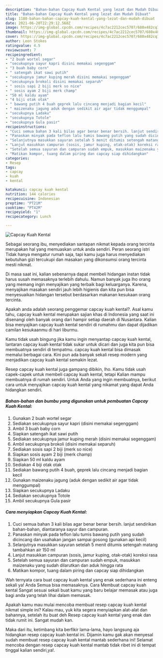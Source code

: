 ```yaml
---
description: "Bahan-bahan Capcay Kuah Kental yang lezat dan Mudah Dibuat"
title: "Bahan-bahan Capcay Kuah Kental yang lezat dan Mudah Dibuat"
slug: 1180-bahan-bahan-capcay-kuah-kental-yang-lezat-dan-mudah-dibuat
date: 2021-06-20T22:29:12.568Z
image: https://img-global.cpcdn.com/recipes/4c7ac2212cec5707/680x482cq70/capcay-kuah-kental-foto-resep-utama.jpg
thumbnail: https://img-global.cpcdn.com/recipes/4c7ac2212cec5707/680x482cq70/capcay-kuah-kental-foto-resep-utama.jpg
cover: https://img-global.cpcdn.com/recipes/4c7ac2212cec5707/680x482cq70/capcay-kuah-kental-foto-resep-utama.jpg
author: Leon Stokes
ratingvalue: 4.5
reviewcount: 7
recipeingredient:
- "2 buah wortel segar"
- "secukupnya sayur kapri disini memakai segenggam"
- "3 buah baby corn"
- " satengah ikat sawi putih"
- "secukupnya jamur kuping merah disini memakai segenggam"
- "secukupnya brokoli disini memakai separuh"
- " sosis sapi 2 biji merk so nice"
- " sosis ayam 2 biji merk champ"
- "50 ml kaldu ayam"
- "4 biji otak otak"
- " bawang putih 4 buah geprek lalu cincang menjadi bagian kecil"
- " maizenaku jagung aduk dengan sedikit air agar tidak menggumpal"
- "secukupnya Ladaku"
- "secukupnya Totole"
- "secukupnya Gula pasir"
recipeinstructions:
- "Cuci semua bahan 3 kali bilas agar benar benar bersih. lanjut sendirikan bahan-bahan, diantaranya sayur dan campuran."
- "Panaskan minyak pada teflon lalu tumis bawang putih yang sudah dicincang dan usahakan jangan sampai gosong (gunakan api kecil)"
- "Selanjutnya masukkan sayuran setelah 5 menit ditumis setengah matang tambahkan air 150 ml"
- "Lanjut masukkan campuran (sosis, jamur kuping, otak-otak) koreksi rasa"
- "Setelah semua sayuran dan campuran sudah empuk, masukkan maizenaku yang sudah dilarutkan dan aduk hingga rata"
- "Matikan kompor, tuang dalam piring dan capcay siap dihidangkan"
categories:
- Resep
tags:
- capcay
- kuah
- kental

katakunci: capcay kuah kental 
nutrition: 144 calories
recipecuisine: Indonesian
preptime: "PT21M"
cooktime: "PT42M"
recipeyield: "1"
recipecategory: Lunch

---
```



![Capcay Kuah Kental](https://img-global.cpcdn.com/recipes/4c7ac2212cec5707/680x482cq70/capcay-kuah-kental-foto-resep-utama.jpg)

Sebagai seorang ibu, menyediakan santapan nikmat kepada orang tercinta merupakan hal yang memuaskan untuk anda sendiri. Peran seorang istri Tidak hanya mengatur rumah saja, tapi kamu juga harus menyediakan kebutuhan gizi tercukupi dan masakan yang dikonsumsi orang tercinta mesti nikmat.

Di masa  saat ini, kalian sebenarnya dapat membeli hidangan instan tidak harus susah memasaknya terlebih dahulu. Namun banyak juga lho orang yang memang ingin menyajikan yang terbaik bagi keluarganya. Karena, menyajikan masakan sendiri jauh lebih higienis dan kita pun bisa menyesuaikan hidangan tersebut berdasarkan makanan kesukaan orang tercinta. 



Apakah anda adalah seorang penggemar capcay kuah kental?. Asal kamu tahu, capcay kuah kental merupakan sajian khas di Indonesia yang saat ini disenangi oleh banyak orang dari hampir setiap daerah di Nusantara. Kalian bisa menyajikan capcay kuah kental sendiri di rumahmu dan dapat dijadikan camilan kesukaanmu di hari liburmu.

Kamu tidak usah bingung jika kamu ingin menyantap capcay kuah kental, lantaran capcay kuah kental tidak sukar untuk dicari dan juga kita pun bisa membuatnya sendiri di tempatmu. capcay kuah kental bisa dimasak memalui berbagai cara. Kini pun ada banyak sekali resep modern yang menjadikan capcay kuah kental semakin lezat.

Resep capcay kuah kental juga gampang dibikin, lho. Kamu tidak usah capek-capek untuk membeli capcay kuah kental, tetapi Kalian mampu membuatnya di rumah sendiri. Untuk Anda yang ingin membuatnya, berikut cara untuk menyajikan capcay kuah kental yang nikamat yang dapat Anda hidangkan sendiri.

<!--inarticleads1-->

##### Bahan-bahan dan bumbu yang digunakan untuk pembuatan Capcay Kuah Kental:

1. Gunakan 2 buah wortel segar
1. Sediakan secukupnya sayur kapri (disini memakai segenggam)
1. Ambil 3 buah baby corn
1. Siapkan  satengah ikat sawi putih
1. Sediakan secukupnya jamur kuping merah (disini memakai segenggam)
1. Ambil secukupnya brokoli (disini memakai separuh)
1. Sediakan  sosis sapi 2 biji (merk so nice)
1. Siapkan  sosis ayam 2 biji (merk champ)
1. Siapkan 50 ml kaldu ayam
1. Sediakan 4 biji otak otak
1. Sediakan  bawang putih 4 buah, geprek lalu cincang menjadi bagian kecil
1. Gunakan  maizenaku jagung (aduk dengan sedikit air agar tidak menggumpal)
1. Siapkan secukupnya Ladaku
1. Sediakan secukupnya Totole
1. Ambil secukupnya Gula pasir




<!--inarticleads2-->

##### Cara menyiapkan Capcay Kuah Kental:

1. Cuci semua bahan 3 kali bilas agar benar benar bersih. lanjut sendirikan bahan-bahan, diantaranya sayur dan campuran.
1. Panaskan minyak pada teflon lalu tumis bawang putih yang sudah dicincang dan usahakan jangan sampai gosong (gunakan api kecil)
1. Selanjutnya masukkan sayuran setelah 5 menit ditumis setengah matang tambahkan air 150 ml
1. Lanjut masukkan campuran (sosis, jamur kuping, otak-otak) koreksi rasa
1. Setelah semua sayuran dan campuran sudah empuk, masukkan maizenaku yang sudah dilarutkan dan aduk hingga rata
1. Matikan kompor, tuang dalam piring dan capcay siap dihidangkan




Wah ternyata cara buat capcay kuah kental yang enak sederhana ini enteng sekali ya! Anda Semua bisa memasaknya. Cara Membuat capcay kuah kental Sangat sesuai sekali buat kamu yang baru belajar memasak atau juga bagi anda yang telah lihai dalam memasak.

Apakah kamu mau mulai mencoba membuat resep capcay kuah kental nikmat simple ini? Kalau mau, yuk kita segera menyiapkan alat-alat dan bahannya, setelah itu buat deh Resep capcay kuah kental yang enak dan tidak rumit ini. Sangat mudah kan. 

Maka dari itu, ketimbang kita berfikir lama-lama, hayo langsung aja hidangkan resep capcay kuah kental ini. Dijamin kamu gak akan menyesal sudah membuat resep capcay kuah kental mantab sederhana ini! Selamat mencoba dengan resep capcay kuah kental mantab tidak ribet ini di tempat tinggal kalian sendiri,ya!.

